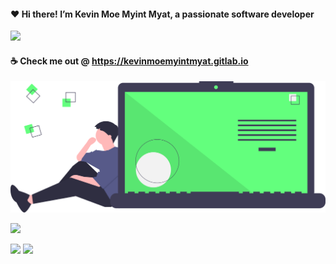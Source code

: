 ####  ❤️ Hi there! I’m Kevin Moe Myint Myat, a passionate software developer
<img src="https://github-readme-stats.vercel.app/api?username=m3yevn&show_icons=true&theme=vue&include_all_commits=true" />


#### ☕ Check me out @ https://kevinmoemyintmyat.gitlab.io

<img width="600px" src="https://raw.githubusercontent.com/m3yevn/m3yevn/master/code_thinking.svg" />

<br/>

![](https://github-profile-summary-cards.vercel.app/api/cards/profile-details?username=m3yevn&theme=vue)
<br/>

![](https://github-profile-summary-cards.vercel.app/api/cards/repos-per-language?username=m3yevn&theme=vue)
![](https://github-profile-summary-cards.vercel.app/api/cards/most-commit-language?username=m3yevn&theme=vue)

